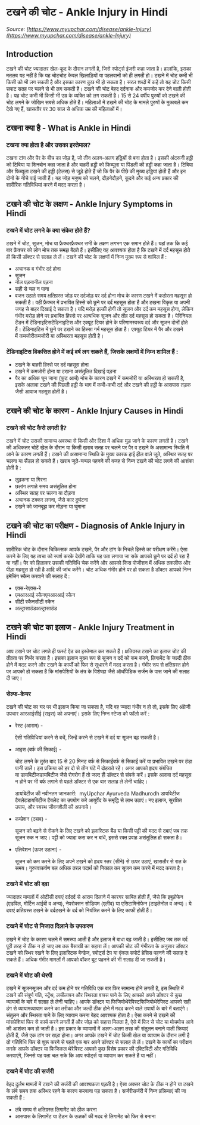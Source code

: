 # टखने की चोट - Ankle Injury in Hindi
_Source: [https://www.myupchar.com/disease/ankle-Injury](https://www.myupchar.com/disease/ankle-Injury)_

## Introduction
टखने की चोट ज्यादातर खेल-कूद के दौरान लगती है, जिसे स्पोर्ट्स इंजरी कहा जाता है। हालांकि, इसका मतलब यह नहीं है कि यह चोटचोट केवल खिलाड़ियों या पहलवानों को ही लगती हो। टखने में चोट कभी भी किसी को भी लग सकती है और इसका कारण कुछ भी हो सकता है। सरल शब्दों में कहें तो यह चोट किसी सपाट सतह पर चलने से भी लग सकती है।
टखने की चोट बेहद दर्दनाक और कमजोर कर देने वाली होती है। यह चोट कभी भी किसी भी उम्र के व्यक्ति को लग सकती है। 15 से 24 वर्षीय पुरुषों को टखने की चोट लगने के जोखिम सबसे अधिक होते हैं। महिलाओं में टखने की चोट के मामले पुरुषों के मुकाबले कम देखे गए हैं, खासतौर पर 30 साल से अधिक उम्र की महिलाओं में।

## टखना क्या है - What is Ankle in Hindi
### टखना क्या होता है और उसका इस्तेमाल?
टखना टांग और पैर के बीच का जोड़ है, जो तीन अलग-अलग हड्डियों से बना होता है। इसकी अंदरूनी हड्डी को टिबिया या शिनबोन कहा जाता है और बाहरी हड्डी को फिब्यूला या पिंडली की हड्डी कहा जाता है। टिबिया और फिब्यूला टखने की हड्डी (टेलस) से जुड़े होते हैं जो कि पैर के पीछे की मुख्य हड्डियां होती हैं और इन दोनों के नीचे पाई जाती हैं। यह जोड़ मनुष्य को चलने, दौड़नेदौड़ने, कूदने और कई अन्य प्रकार की शारीरिक गतिविधियां करने में मदद करता है।

## टखने की चोट के लक्षण - Ankle Injury Symptoms in Hindi
### टखने में चोट लगने के क्या संकेत होते हैं?
टखने में चोट, सूजन, मोच या फ्रैक्चरफ्रैक्चर सभी के लक्षण लगभग एक समान होते हैं। यहां तक कि कई बार फ्रैक्चर को लोग मोच तक समझ बैठते हैं। इसीलिए यह आवश्यक होता है कि टखने में दर्द महसूस होते ही किसी डॉक्टर से सलाह ले लें। टखने की चोट के लक्षणों में निम्न मुख्य रूप से शामिल हैं :
- अचानक व गंभीर दर्द होना
- सूजन
- नील पड़नानील पड़ना
- सही से चल न पाना
- वजन उठाते समय क्षतिग्रस्त जोड़ पर दर्दजोड़ पर दर्द होना
मोच के कारण टखने में कठोरता महसूस हो सकती है। वहीं फ्रैक्चर में प्रभावित हिस्से को छूने पर दर्द महसूस होता है और टखना विकृत या अपनी जगह से बाहर दिखाई दे सकता है।
यदि मरोड़ हल्की होगी तो सूजन और दर्द कम महसूस होगा, लेकिन गंभीर मरोड़ होने पर प्रभावित हिस्से पर अत्यधिक सूजन और तीव्र दर्द महसूस हो सकता है। पेरिनियल टेंडन में टेंडिनाइटिसटेंडिनाइटिस और एक्यूट टियर होने के परिणामस्वरूप दर्द और सूजन दोनों होते हैं। टेंडिनाइटिस में छूने पर टखने का हिस्सा गर्म महसूस होता है। एक्यूट टियर में पैर और टखने में कमजोरीकमजोरी या अस्थिरता महसूस होती है।
### टेंडिनाइटिस विकसित होने में कई वर्ष लग सकते हैं, जिसके लक्षणों में निम्न शामिल हैं :
- टखने के बाहरी हिस्से पर दर्द महसूस होना
- टखने में कमजोरी होना या टखना असंतुलित दिखाई पड़ना
- पैर का अधिक घूम जाना (फुट आर्च)
मोच के कारण टखने में कमजोरी या अस्थिरता हो सकती है, इसके अलावा टखने की पिछली हड्डी के भाग में कभी-कभी दर्द और टखने की हड्डी के आसपास तड़क जैसी आवाज महसूस होती है।

## टखने की चोट के कारण - Ankle Injury Causes in Hindi
### टखने की चोट कैसे लगती है?
टखने में चोट उसकी सामान्य अवस्था से किसी और दिशा में अधिक मुड़ जाने के कारण लगती है। टखने की अधिकतर चोटें खेल के दौरान या किसी खराब सतह पर चलने पर पैर व टखने के असामान्य स्थिति में आने के कारण लगती हैं। टखने की असामान्य स्थिति के मुख्य कारक हाई हील वाले जूते, अस्थिर सतह पर चलना या सैंडल हो सकते हैं। खराब जूते-चप्पल पहनने की वजह से निम्न टखने की चोट लगने की आशंका होती है :
- लुढ़कना या गिरना
- छलांग लगाते समय असंतुलित होना
- अस्थिर सतह पर चलना या दौड़ना
- अचानक टक्कर लगना, जैसे कार दुर्घटना
- टखने को जानबूझ कर मोड़ना या घुमाना

## टखने की चोट का परीक्षण - Diagnosis of Ankle Injury in Hindi
शारीरिक चोट के दौरान चिकित्सक आपके टखने, पैर और टांग के निचले हिस्से का परीक्षण करेंगे। ऐसा करने के लिए वह त्वचा को स्पर्श करके देखेंगे ताकि यह पता लगाया जा सके आपको छूने पर दर्द हो रहा है या नहीं। पैर को हिलाकर उसकी गतिविधि चेक करेंगे और आपको किस पोजीशन में अधिक तकलीफ और पीड़ा महसूस हो रही है आदि की जांच करेंगे।
चोट अधिक गंभीर होने पर हो सकता है डॉक्टर आपको निम्न इमेजिंग स्कैन करवाने की सलाह दें :
- एक्स-रेएक्स-रे
- एमआरआई स्कैनएमआरआई स्कैन
- सीटी स्कैनसीटी स्कैन
- अल्ट्रासाउंडअल्ट्रासाउंड

## टखने की चोट का इलाज - Ankle Injury Treatment in Hindi
आप टखने पर चोट लगते ही फर्स्ट ऐड का इस्तेमाल कर सकते हैं। क्षतिग्रस्त टखने का इलाज चोट की तीव्रता पर निर्भर करता है। इसका इलाज मुख्य रूप से सूजन व दर्द को कम करने, लिगामेंट के जल्दी ठीक होने में मदद करने और टखने के कार्यों को फिर से सुधारने में मदद करता है। गंभीर रूप से क्षतिग्रस्त होने पर आपको हो सकता है कि मांसपेशियों के तंत्र के विशेषज्ञ जैसे ऑर्थोपेडिक सर्जन के पास जाने की सलाह दी जाए।
### सेल्फ-केयर
टखने की चोट का घर पर भी इलाज किया जा सकता है, यदि वह ज्यादा गंभीर न हो तो, इसके लिए अंग्रेजी उपचार आरआईसीई (राइस) को अपनाएं। इसके लिए निम्न स्टेप्स को फॉलो करें :
- रेस्ट (आराम) -
	ऐसी गतिविधियां करने से बचें, जिन्हें करने से टखने में दर्द या सूजन बढ़ सकती है।
- आइस (बर्फ की सिकाई) -
	चोट लगने के तुरंत बाद 15 से 20 मिनट बर्फ से सिकाईबर्फ से सिकाई करें या प्रभावित टखने पर ठंडा पानी डालें। इस प्रक्रिया को हर दो से तीन घंटे में दोहराते रहें। अगर आपको हृदय संबंधित या डायबिटीजडायबिटीज जैसे रोगरोग हैं तो जल्द ही डॉक्टर से संपर्क करें। इसके अलावा दर्द महसूस न होने पर भी बर्फ लगाने से पहले डॉक्टर से एक बार सलाह ले लेनी चाहिए।

	डायबिटीज की नवीनतम जानकारी:  myUpchar Ayurveda Madhurodh डायबिटीज टैबलेटडायबिटीज टैबलेट का उपयोग करे आयुर्वेद के समृद्धि से लाभ उठाएं। नए इलाज, सुरक्षित उपाय, और स्वस्थ जीवनशैली की अपनाये।
- कम्प्रेशन (दबाव) -
	सूजन को बढ़ने से रोकने के लिए टखने को इलास्टिक बैंड या किसी पट्टी की मदद से दबाएं जब तक सूजन रुक न जाए। पट्टी को ज्यादा कस कर न बांधें, इससे रक्त प्रवाह असंतुलित हो सकता है।
- एलिवेशन (ऊपर उठाना) -
	सूजन को कम करने के लिए अपने टखने को हृदय स्तर (सीने) से ऊपर उठाएं, खासतौर से रात के समय। गुरुत्वाकर्षण बल अधिक तरल पदार्थ को निकाल कर सूजन कम करने में मदद करता है।
### टखने में चोट की दवा
ज्यादातर मामलों में ओटीसी दवाएं दर्ददर्द से आराम दिलाने में कारगर साबित होती हैं, जैसे कि इबुप्रोफेन (एडविल, मोर्टिन आईबी व अन्य), नेपरोक्सन सोडियम (एलीव) या एसिटामिनोफेन (टाइलेनोल व अन्य)। ये दवाएं क्षतिग्रस्त टखने के दर्दटखने के दर्द को नियंत्रित करने के लिए काफी होती हैं।
### टखने में चोट से निजात दिलाने के उपकरण
टखने में चोट के कारण चलने में समस्या आती है और इलाज में बाधा बढ़ जाती है। इसीलिए जब तक दर्द पूरी तरह से ठीक न हो जाए तब तक बैसाखी का सहारा लें। आपकी चोट की गंभीरता के अनुसार डॉक्टर टखने को स्थिर रखने के लिए इलास्टिक बैन्डेज, स्पोर्ट्स टेप या एंकल सपोर्ट ब्रेसिस पहनने की सलाह दे सकते हैं। अधिक गंभीर मामलों में आपको वॉकर बूट पहनने की भी सलाह दी जा सकती है।
### टखने में चोट की थेरपी
टखने में सूजनसूजन और दर्द कम होने पर गतिविधि एक बार फिर सामान्य होने लगती है, इस स्थिति में टखने की संपूर्ण गति, स्ट्रेंथ, लचीलापन और स्थिरता वापस पाने के लिए आपको अपने डॉक्टर से कुछ व्यायामों के बारे में सलाह ले लेनी चाहिए। आपके डॉक्टर या फिजियोथेरेपिस्टफिजियोथेरेपिस्ट आपको सही ढंग से व्यायामव्यायाम करने का तरीका और जल्दी ठीक होने में मदद करने वाले उपायों के बारे में बताएंगे।
संतुलन और स्थिरता पाने के लिए व्यायाम करना बेहद आवश्यक होता है। ऐसा करने से टखने की मांसपेशियां फिर से कार्य करने लगती हैं और जोड़ को सहारा मिलता है, ऐसे में फिर से चोट या मोचमोच आने की आशंका कम हो जाती है। इस प्रकार के व्यायामों में अलग-अलग तरह की संतुलन बनाने वाली क्रियाएं होती हैं, जैसे एक टांग पर खड़ा होना।
अगर आपके टखने में चोट किसी खेल या व्यायाम के दौरान लगी है तो गतिविधि फिर से शुरू करने से पहले एक बार अपने डॉक्टर से सलाह ले लें। टखने के कार्यों का परीक्षण करके आपके डॉक्टर या फिजिकल थेरेपिस्ट आपको कुछ विशेष प्रकार की एक्टिविटी और गतिविधि करवाएंगे, जिनसे यह पता चल सके कि आप स्पोर्ट्स या व्यायाम कर सकते हैं या नहीं।
### टखने में चोट की सर्जरी
बेहद दुर्लभ मामलों में टखने की सर्जरी की आवश्यकता पड़ती है। ऐसा अक्सर चोट के ठीक न होने या टखने के लंबे समय तक अस्थिर रहने के कारण करवाना पड़ सकता है। सर्जरीसर्जरी में निम्न प्रक्रियाएं की जा सकती हैं :
- लंबे समय से क्षतिग्रस्त लिगामेंट को ठीक करना
- आसपास के लिगामेंट या टेंडन के ऊतकों की मदद से लिगामेंट को फिर से बनाना

